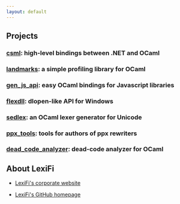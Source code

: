 ```yaml
---
layout: default
---
```


Projects
--------

### [csml](http://github.com/lexifi/csml): high-level bindings between .NET and OCaml

### [landmarks](http://github.com/lexifi/landmarks): a simple profiling library for OCaml

### [gen_js_api](http://github.com/lexifi/gen_js_api): easy OCaml bindings for Javascript libraries

### [flexdll](http://github.com/alainfrisch/flexdll): dlopen-like API for Windows

### [sedlex](http://github.com/alainfrisch/sedlex): an OCaml lexer generator for Unicode

### [ppx_tools](http://github.com/alainfrisch/ppx_tools): tools for authors of ppx rewriters

### [dead_code_analyzer](http://github.com/lexifi/dead_code_analyzer): dead-code analyzer for OCaml


About LexiFi
------------

- [LexiFi's corporate website](http://www.lexifi.com)

- [LexiFi's GitHub homepage](http://www.github.com/lexifi)
